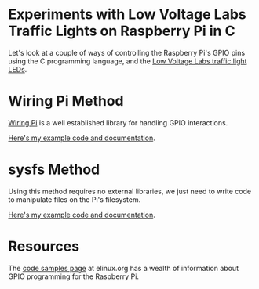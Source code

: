 # Experiments with Low Voltage Labs Traffic Lights on Raspberry Pi in C

Let's look at a couple of ways of controlling the Raspberry Pi's GPIO pins using the C programming language, and the [Low Voltage Labs traffic light LEDs](http://lowvoltagelabs.com/products/pi-traffic/).

# Wiring Pi Method

[Wiring Pi](http://wiringpi.com/) is a well established library for handling GPIO interactions.  

[Here's my example code and documentation](wiringpi/).

# sysfs Method

Using this method requires no external libraries, we just need to write code to manipulate files on the Pi's filesystem.

[Here's my example code and documentation](sysfs/).

# Resources

The [code samples page](https://elinux.org/RPi_GPIO_Code_Samples) at elinux.org has a wealth of information about GPIO programming for the Raspberry Pi.
